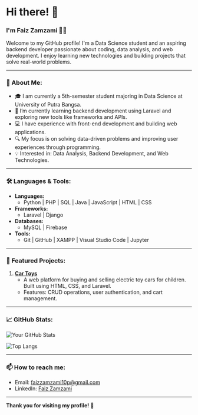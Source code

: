# Hi there! 👋

### I'm Faiz Zamzami 👨‍💻

Welcome to my GitHub profile! I'm a Data Science student and an aspiring backend developer passionate about coding, data analysis, and web development. I enjoy learning new technologies and building projects that solve real-world problems.

---

### 🚀 About Me:
- 🎓 I am currently a 5th-semester student majoring in Data Science at University of Putra Bangsa.
- 🌱 I’m currently learning backend development using Laravel and exploring new tools like frameworks and APIs.
- 💻 I have experience with front-end development and building web applications.
- 🔍 My focus is on solving data-driven problems and improving user experiences through programming.
- 💡 Interested in: Data Analysis, Backend Development, and Web Technologies.

---

### 🛠️ Languages & Tools:
- **Languages:** 
  - Python | PHP | SQL | Java | JavaScript | HTML | CSS
- **Frameworks:** 
  - Laravel | Django
- **Databases:** 
  - MySQL | Firebase
- **Tools:** 
  - Git | GitHub | XAMPP | Visual Studio Code | Jupyter

---

### 🌟 Featured Projects:
1. **[Car Toys](https://github.com/your-username/project-name)**
   - A web platform for buying and selling electric toy cars for children. Built using HTML, CSS, and Laravel.
   - Features: CRUD operations, user authentication, and cart management.
   
---

### 📈 GitHub Stats:
![Your GitHub Stats](https://github-readme-stats.vercel.app/api?username=your-username&show_icons=true&theme=radical)

![Top Langs](https://github-readme-stats.vercel.app/api/top-langs/?username=your-username&layout=compact&theme=radical)

---

### 📫 How to reach me:
- Email: [faizzamzami10p@gmail.com](faizzamzami10p@gmail.com)
- LinkedIn: [Faiz Zamzami](www.linkedin.com/in/faiz-zamzami-1189492ab)
---

**Thank you for visiting my profile!** 🙏
